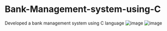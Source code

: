 # Bank-Management-system-using-C
Developed a bank management  system using C language 
![image](https://user-images.githubusercontent.com/84926877/198280761-51a17838-b6b1-4f8e-8e6d-a00fa2e82bd9.png)
![image](https://user-images.githubusercontent.com/84926877/198280862-a4bc9a8f-5bc8-47b2-85a4-2776823c9622.png)
